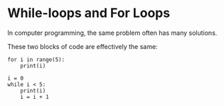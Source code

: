 # While-loops and For Loops

In computer programming, the same problem often has many solutions. 

These two blocks of code are effectively the same:

```
for i in range(5):
    print(i)
```

```
i = 0
while i < 5:
    print(i)
    i = i + 1
```